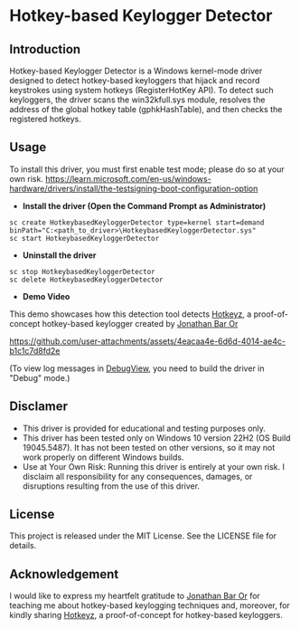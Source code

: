 # Hotkey-based Keylogger Detector

## Introduction
Hotkey-based Keylogger Detector is a Windows kernel-mode driver designed to detect hotkey-based keyloggers that hijack and record keystrokes using system hotkeys (RegisterHotKey API). To detect such keyloggers, the driver scans the win32kfull.sys module, resolves the address of the global hotkey table (gphkHashTable), and then checks the registered hotkeys.

## Usage

To install this driver, you must first enable test mode; please do so at your own risk.
https://learn.microsoft.com/en-us/windows-hardware/drivers/install/the-testsigning-boot-configuration-option

* **Install the driver (Open the Command Prompt as Administrator)**
```
sc create HotkeybasedKeyloggerDetector type=kernel start=demand binPath="C:<path_to_driver>\HotkeybasedKeyloggerDetector.sys"
sc start HotkeybasedKeyloggerDetector
```

* **Uninstall the driver**
```
sc stop HotkeybasedKeyloggerDetector
sc delete HotkeybasedKeyloggerDetector
```

* **Demo Video**

This demo showcases how this detection tool detects [Hotkeyz](https://github.com/yo-yo-yo-jbo/hotkeyz), a proof-of-concept hotkey-based keylogger created by [Jonathan Bar Or](https://jonathanbaror.com/)

https://github.com/user-attachments/assets/4eacaa4e-6d6d-4014-ae4c-b1c1c7d8fd2e

(To view log messages in [DebugView](https://learn.microsoft.com/en-us/sysinternals/downloads/debugview), you need to build the driver in "Debug" mode.)

## Disclamer

* This driver is provided for educational and testing purposes only.
* This driver has been tested only on Windows 10 version 22H2 (OS Build 19045.5487). It has not been tested on other versions, so it may not work properly on different Windows builds.
* Use at Your Own Risk: Running this driver is entirely at your own risk. I disclaim all responsibility for any consequences, damages, or disruptions resulting from the use of this driver.
 
## License
This project is released under the MIT License. See the LICENSE file for details.

## Acknowledgement
I would like to express my heartfelt gratitude to [Jonathan Bar Or](https://jonathanbaror.com/) for teaching me about hotkey-based keylogging techniques and, moreover, for kindly sharing [Hotkeyz](https://github.com/yo-yo-yo-jbo/hotkeyz), a proof-of-concept for hotkey-based keyloggers.
